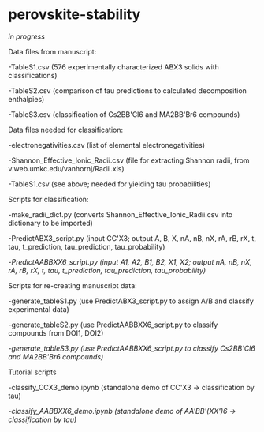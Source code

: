 # perovskite-stability


*in progress*


Data files from manuscript:

  -TableS1.csv (576 experimentally characterized ABX3 solids with classifications)
  
  -TableS2.csv (comparison of tau predictions to calculated decomposition enthalpies)
  
  -TableS3.csv (classification of Cs2BB'Cl6 and MA2BB'Br6 compounds)


Data files needed for classification:

  -electronegativities.csv (list of elemental electronegativities)
  
  -Shannon_Effective_Ionic_Radii.csv (file for extracting Shannon radii, from v.web.umkc.edu/vanhornj/Radii.xls)
  
  -TableS1.csv (see above; needed for yielding tau probabilities)
  
  
Scripts for classification:

  -make_radii_dict.py (converts Shannon_Effective_Ionic_Radii.csv into dictionary to be imported)
  
  -PredictABX3_script.py (input CC'X3; output A, B, X, nA, nB, nX, rA, rB, rX, t, tau, t_prediction, tau_prediction, tau_probability)
  
  -*PredictAABBXX6_script.py (input A1, A2, B1, B2, X1, X2; output nA, nB, nX, rA, rB, rX, t, tau, t_prediction, tau_prediction, tau_probability)*
  
  
Scripts for re-creating manuscript data:

  -generate_tableS1.py (use PredictABX3_script.py to assign A/B and classify experimental data)
  
  -generate_tableS2.py (use PredictAABBXX6_script.py to classify compounds from DOI1, DOI2)
  
  -*generate_tableS3.py (use PredictAABBXX6_script.py to classify Cs2BB'Cl6 and MA2BB'Br6 compounds)*
  
  
Tutorial scripts

  -classify_CCX3_demo.ipynb (standalone demo of CC'X3 -> classification by tau)
  
  -*classify_AABBXX6_demo.ipynb (standalone demo of AA'BB'(XX')6 -> classification by tau)*
  
  
